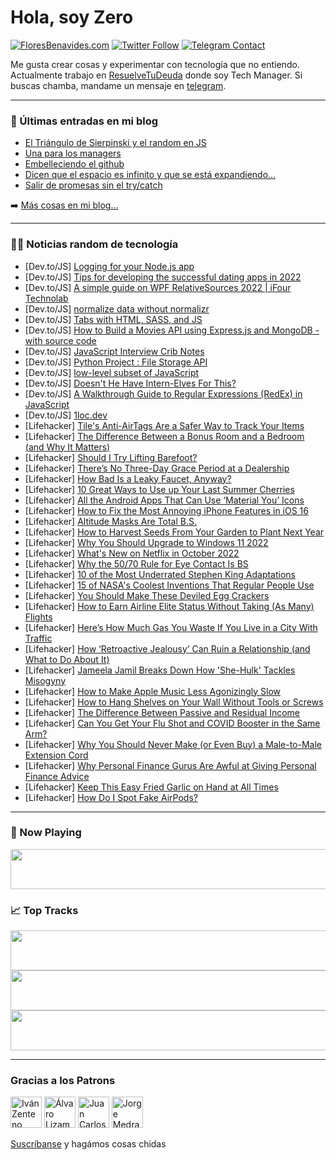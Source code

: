 # Hola, soy Zero

[![FloresBenavides.com](https://img.shields.io/website?down_message=oops&label=MiBlog&style=for-the-badge&up_message=online&url=https%3A%2F%2Ffloresbenavides.com)](https://floresbenavides.com) [![Twitter Follow](https://img.shields.io/twitter/follow/ZeroDragon?color=%231DA1F2&label=Follow&logo=twitter&logoColor=ffffff&style=for-the-badge)](https://twitter.com/zerodragon) [![Telegram Contact](https://img.shields.io/badge/escr%C3%ADbeme-ZeroDragon-%2326A5E4?style=for-the-badge&logo=telegram)](https://t.me/zerodragon)

Me gusta crear cosas y experimentar con tecnología que no entiendo.
Actualmente trabajo en [ResuelveTuDeuda](http://github.com/resuelve) donde soy Tech Manager.
Si buscas chamba, mandame un mensaje en [telegram](https://t.me/zerodragon).

---

### 📕 Últimas entradas en mi blog
<!-- BLOG-POST-LIST:START -->
- [El Triángulo de Sierpinski y el random en JS](https://floresbenavides.com/el-triangulo-de-sierpinski-y-el-random-en-js/)
- [Una para los managers](https://floresbenavides.com/una-para-los-managers/)
- [Embelleciendo el github](https://floresbenavides.com/embelleciendo-el-github/)
- [Dicen que el espacio es infinito y que se está expandiendo…](https://floresbenavides.com/dicen-que-el-espacio-es-infinito-y-que-se-esta-expandiendo/)
- [Salir de promesas sin el try/catch](https://floresbenavides.com/salir-de-promesas-sin-el-try-catch/)
<!-- BLOG-POST-LIST:END -->

➡️ [Más cosas en mi blog...](https://floresbenavides.com)

---

### 👨‍💻 Noticias random de tecnología
<!-- TECH-POSTS:START -->
- [Dev.to/JS] [Logging for your Node.js app](https://dev.to/parseable/logging-for-your-nodejs-app-28jd)
- [Dev.to/JS] [Tips for developing the successful dating apps in 2022](https://dev.to/pankajdas0909/tips-for-developing-the-successful-dating-apps-in-2022-4e5m)
- [Dev.to/JS] [A simple guide on WPF RelativeSources 2022 | iFour Technolab](https://dev.to/ifourtechnolab/a-simple-guide-on-wpf-relativesources-2022-ifour-technolab-1cj)
- [Dev.to/JS] [normalize data without normalizr](https://dev.to/vladimirschneider/normalize-data-without-normalizr-4hkg)
- [Dev.to/JS] [Tabs with HTML, SASS, and JS](https://dev.to/maxim_maeder/tabs-with-html-sass-and-js-5ap6)
- [Dev.to/JS] [How to Build a Movies API using Express.js and MongoDB - with source code](https://dev.to/rawda_developer/how-to-build-a-movies-api-using-expressjs-and-mongodb-with-source-code-4i47)
- [Dev.to/JS] [JavaScript Interview Crib Notes](https://dev.to/ipa22751/javascript-interview-crib-notes-2aho)
- [Dev.to/JS] [Python Project : File Storage API](https://dev.to/pythondose/python-project-file-storage-api-560g)
- [Dev.to/JS] [low-level subset of JavaScript](https://dev.to/vipertechofficial/low-level-subset-of-javascript-2hhd)
- [Dev.to/JS] [Doesn&#39;t He Have Intern-Elves For This?](https://dev.to/rmion/doesnt-he-have-intern-elves-for-this-370e)
- [Dev.to/JS] [A Walkthrough Guide to Regular Expressions &lpar;RedEx&rpar; in JavaScript](https://dev.to/rembertdesigns/a-walkthrough-guide-to-regular-expressions-redex-in-javascript-55l5)
- [Dev.to/JS] [1loc.dev](https://dev.to/xmetrix/1locdev-2935)
- [Lifehacker] [Tile&#39;s Anti-AirTags Are a Safer Way to Track Your Items](https://lifehacker.com/tiles-anti-airtags-are-a-safer-way-to-track-your-items-1849564297)
- [Lifehacker] [The Difference Between a Bonus Room and a Bedroom &lpar;and Why It Matters&rpar;](https://lifehacker.com/the-difference-between-a-bonus-room-and-a-bedroom-and-1849563375)
- [Lifehacker] [Should I Try Lifting Barefoot?](https://lifehacker.com/should-i-try-lifting-barefoot-1849563896)
- [Lifehacker] [There’s No Three-Day Grace Period at a Dealership](https://lifehacker.com/there-s-no-three-day-grace-period-at-a-dealership-1849563147)
- [Lifehacker] [How Bad Is a Leaky Faucet, Anyway?](https://lifehacker.com/how-bad-is-a-leaky-faucet-anyway-1849563533)
- [Lifehacker] [10 Great Ways to Use up Your Last Summer Cherries](https://lifehacker.com/10-great-ways-to-use-up-your-last-summer-cherries-1849563458)
- [Lifehacker] [All the Android Apps That Can Use ‘Material You’ Icons](https://lifehacker.com/all-the-android-apps-that-can-use-material-you-icons-1849562917)
- [Lifehacker] [How to Fix the Most Annoying iPhone Features in iOS 16](https://lifehacker.com/how-to-fix-the-most-annoying-iphone-features-in-ios-16-1849556666)
- [Lifehacker] [Altitude Masks Are Total B.S.](https://lifehacker.com/altitude-masks-are-bullshit-1849562913)
- [Lifehacker] [How to Harvest Seeds From Your Garden to Plant Next Year](https://lifehacker.com/how-to-harvest-seeds-from-your-garden-to-plant-next-yea-1849562665)
- [Lifehacker] [Why You Should Upgrade to Windows 11 2022](https://lifehacker.com/why-you-should-upgrade-to-windows-11-2022-1849562445)
- [Lifehacker] [What&#39;s New on Netflix in October 2022](https://lifehacker.com/whats-new-on-netflix-in-october-2022-1849562817)
- [Lifehacker] [Why the 50/70 Rule for Eye Contact Is BS](https://lifehacker.com/why-the-50-70-rule-for-eye-contact-is-bullshit-1849561431)
- [Lifehacker] [10 of the Most Underrated Stephen King Adaptations](https://lifehacker.com/10-of-the-most-underrated-stephen-king-adaptations-1849559325)
- [Lifehacker] [15 of NASA&#39;s Coolest Inventions That Regular People Use](https://lifehacker.com/15-of-nasas-coolest-inventions-that-regular-people-use-1849559944)
- [Lifehacker] [You Should Make These Deviled Egg Crackers](https://lifehacker.com/you-should-make-these-deviled-egg-crackers-1849560253)
- [Lifehacker] [How to Earn Airline Elite Status Without Taking &lpar;As Many&rpar; Flights](https://lifehacker.com/how-to-earn-airline-elite-status-without-taking-as-man-1849559031)
- [Lifehacker] [Here’s How Much Gas You Waste If You Live in a City With Traffic](https://lifehacker.com/here-s-how-much-gas-you-waste-if-you-live-in-a-city-wit-1849559211)
- [Lifehacker] [How ‘Retroactive Jealousy’ Can Ruin a Relationship &lpar;and What to Do About It&rpar;](https://lifehacker.com/how-retroactive-jealousy-can-ruin-a-relationship-and-1849558401)
- [Lifehacker] [Jameela Jamil Breaks Down How &#39;She-Hulk&#39; Tackles Misogyny](https://lifehacker.com/jameela-jamil-breaks-down-how-she-hulk-tackles-misogyny-1849559383)
- [Lifehacker] [How to Make Apple Music Less Agonizingly Slow](https://lifehacker.com/how-to-make-apple-music-less-agonizingly-slow-1849558548)
- [Lifehacker] [How to Hang Shelves on Your Wall Without Tools or Screws](https://lifehacker.com/how-to-hang-shelves-on-your-wall-without-tools-or-screw-1849558343)
- [Lifehacker] [The Difference Between Passive and Residual Income](https://lifehacker.com/the-difference-between-passive-and-residual-income-1849559680)
- [Lifehacker] [Can You Get Your Flu Shot and COVID Booster in the Same Arm?](https://lifehacker.com/can-you-get-your-flu-shot-and-covid-booster-in-the-same-1849559241)
- [Lifehacker] [Why You Should Never Make &lpar;or Even Buy&rpar; a Male-to-Male Extension Cord](https://lifehacker.com/why-you-should-never-make-or-even-buy-a-male-to-male-1849555967)
- [Lifehacker] [Why Personal Finance Gurus Are Awful at Giving Personal Finance Advice](https://lifehacker.com/why-personal-finance-gurus-are-awful-at-giving-personal-1849558271)
- [Lifehacker] [Keep This Easy Fried Garlic on Hand at All Times](https://lifehacker.com/keep-this-easy-fried-garlic-on-hand-at-all-times-1849558561)
- [Lifehacker] [How Do I Spot Fake AirPods?](https://lifehacker.com/how-do-i-spot-fake-airpods-1849558792)<!-- TECH-POSTS:END -->

---

### 🎵 Now Playing
<a href="https://spotify-now-playing-dun.vercel.app/now-playing?open"><img src="https://spotify-now-playing-dun.vercel.app/now-playing" width="540" height="64"></a>

### 📈 Top Tracks
<a href="https://spotify-now-playing-dun.vercel.app/top-tracks?i=1&open"><img src="https://spotify-now-playing-dun.vercel.app/top-tracks?i=1" width="540" height="64"></a>
<a href="https://spotify-now-playing-dun.vercel.app/top-tracks?i=2&open"><img src="https://spotify-now-playing-dun.vercel.app/top-tracks?i=2" width="540" height="64"></a>
<a href="https://spotify-now-playing-dun.vercel.app/top-tracks?i=3&open"><img src="https://spotify-now-playing-dun.vercel.app/top-tracks?i=3" width="540" height="64"></a>

---

### Gracias a los Patrons
[<img src="https://avatars.githubusercontent.com/u/243380?v=4" alt="Iván Zenteno" width="50px">](https://github.com/k001) [<img src="https://avatars.githubusercontent.com/u/19955639?v=4" alt="Álvaro Lizama" width="50px">](https://github.com/alvarolizama) [<img src="https://avatars.githubusercontent.com/u/2718753?v=4" alt="Juan Carlos Ruiz" width="50px">](https://github.com/JuanCrg90) [<img src="https://avatars.githubusercontent.com/u/37025?v=4" alt="Jorge Medrano" width="50px">](https://github.com/h1pp1e) 

[Suscríbanse](https://www.patreon.com/zerodragon) y hagámos cosas chidas
